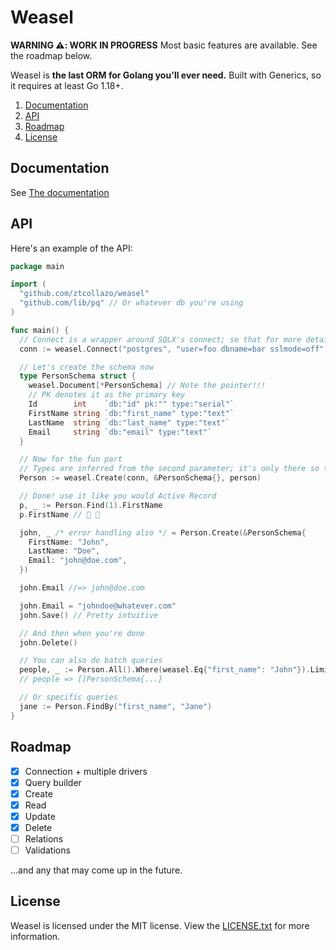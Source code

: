 # Weasel

**WARNING :warning:: WORK IN PROGRESS** Most basic features are available. See the roadmap below.

Weasel is **the last ORM for Golang you'll ever need.** Built with Generics, so it requires at least Go 1.18+.

1. [Documentation](#documentation)
2. [API](#api)
3. [Roadmap](#roadmap)
4. [License](#license)

## Documentation

See [The documentation](https://go.dev/pkg/github.com/ztcollazo/weasel)

## API

Here's an example of the API:

```go
package main

import (
  "github.com/ztcollazo/weasel"
  "github.com/lib/pq" // Or whatever db you're using
)

func main() {
  // Connect is a wrapper around SQLX's connect; se that for more details.
  conn := weasel.Connect("postgres", "user=foo dbname=bar sslmode=off")

  // Let's create the schema now
  type PersonSchema struct {
    weasel.Document[*PersonSchema] // Note the pointer!!!
    // PK denotes it as the primary key
    Id        int    `db:"id" pk:"" type:"serial"`
    FirstName string `db:"first_name" type:"text"`
    LastName  string `db:"last_name" type:"text"`
    Email     string `db:"email" type:"text"`
  }

  // Now for the fun part
  // Types are inferred from the second parameter; it's only there so that we can copy it
  Person := weasel.Create(conn, &PersonSchema{}, person)

  // Done! use it like you would Active Record
  p, _ := Person.Find(1).FirstName
  p.FirstName // 🤯 🥳

  john, _ /* error handling also */ = Person.Create(&PersonSchema{
    FirstName: "John",
    LastName: "Doe",
    Email: "john@doe.com",
  })

  john.Email //=> john@doe.com

  john.Email = "johndoe@whatever.com"
  john.Save() // Pretty intuitive

  // And then when you're done
  john.Delete()

  // You can also do batch queries
  people, _ := Person.All().Where(weasel.Eq{"first_name": "John"}).Limit(3).Offset(6).Exec() // For built queries, make sure that you append exec.
  // people => []PersonSchema{...}

  // Or specific queries
  jane := Person.FindBy("first_name", "Jane")
}
```

## Roadmap

- [x] Connection + multiple drivers
- [X] Query builder
- [x] Create
- [x] Read
- [X] Update
- [X] Delete
- [ ] Relations
- [ ] Validations

...and any that may come up in the future.

## License

Weasel is licensed under the MIT license. View the [LICENSE.txt](./LICENSE.txt) for more information.
